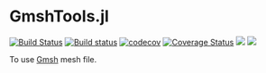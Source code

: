 # GmshTools.jl

[![Build Status](https://travis-ci.com/shipengcheng1230/GmshReader.jl.svg?branch=master)](https://travis-ci.com/shipengcheng1230/GmshReader.jl)
[![Build status](https://ci.appveyor.com/api/projects/status/0kdir8heqsxu2jif/branch/master?svg=true)](https://ci.appveyor.com/project/shipengcheng1230/gmshreader-jl/branch/master)
[![codecov](https://codecov.io/gh/shipengcheng1230/GmshReader.jl/branch/master/graph/badge.svg)](https://codecov.io/gh/shipengcheng1230/GmshReader.jl)
[![Coverage Status](https://coveralls.io/repos/github/shipengcheng1230/GmshReader.jl/badge.svg?branch=master)](https://coveralls.io/github/shipengcheng1230/GmshReader.jl?branch=master)
[![](https://img.shields.io/badge/docs-stable-blue.svg)](https://shipengcheng1230.github.io/GmshReader.jl/stable/)
[![](https://img.shields.io/badge/docs-dev-blue.svg)](https://shipengcheng1230.github.io/GmshReader.jl/latest/)

To use [Gmsh](http://gmsh.info/) mesh file.
